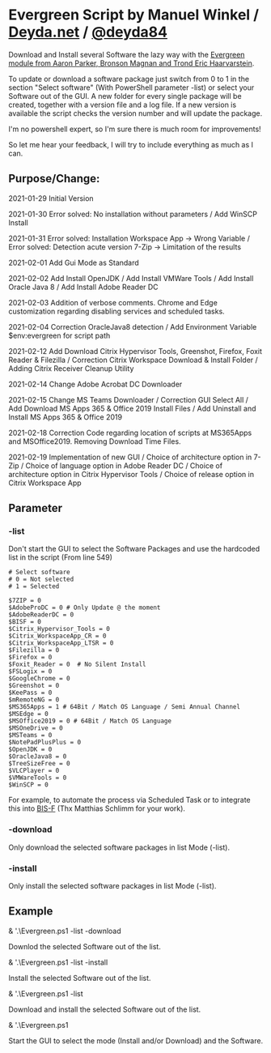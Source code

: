 # Evergreen Script by Manuel Winkel / [Deyda.net](https://www.deyda.net) / [@deyda84](https://twitter.com/Deyda84)
Download and Install several Software the lazy way with the [Evergreen module from Aaron Parker, Bronson Magnan and Trond Eric Haarvarstein](https://github.com/aaronparker/Evergreen). 

To update or download a software package just switch from 0 to 1 in the section "Select software" (With PowerShell parameter -list) or select your Software out of the GUI.
A new folder for every single package will be created, together with a version file and a log file. If a new version is available the script checks the version number and will update the package.

I'm no powershell expert, so I'm sure there is much room for improvements!

So let me hear your feedback, I will try to include everything as much as I can.

## Purpose/Change:
  2021-01-29        Initial Version
  
  2021-01-30        Error solved: No installation without parameters / Add WinSCP Install
  
  2021-01-31        Error solved: Installation Workspace App -> Wrong Variable / Error solved: Detection acute version 7-Zip -> Limitation of the results
  
  2021-02-01        Add Gui Mode as Standard
  
  2021-02-02        Add Install OpenJDK / Add Install VMWare Tools / Add Install Oracle Java 8 / Add Install Adobe Reader DC
  
  2021-02-03        Addition of verbose comments. Chrome and Edge customization regarding disabling services and scheduled tasks.
  
  2021-02-04        Correction OracleJava8 detection / Add Environment Variable $env:evergreen for script path
  
  2021-02-12        Add Download Citrix Hypervisor Tools, Greenshot, Firefox, Foxit Reader & Filezilla / Correction Citrix Workspace Download & Install Folder / Adding Citrix Receiver Cleanup Utility
  
  2021-02-14        Change Adobe Acrobat DC Downloader
  
  2021-02-15        Change MS Teams Downloader / Correction GUI Select All / Add Download MS Apps 365 & Office 2019 Install Files / Add Uninstall and Install MS Apps 365 & Office 2019
  
  2021-02-18        Correction Code regarding location of scripts at MS365Apps and MSOffice2019. Removing Download Time Files.
  
  2021-02-19        Implementation of new GUI / Choice of architecture option in 7-Zip / Choice of language option in Adobe Reader DC / Choice of architecture option in Citrix Hypervisor Tools / Choice of release option in Citrix Workspace App
  

## Parameter

### -list

Don't start the GUI to select the Software Packages and use the hardcoded list in the script (From line 549)

    # Select software
    # 0 = Not selected
    # 1 = Selected
    
    $7ZIP = 0
    $AdobeProDC = 0 # Only Update @ the moment
    $AdobeReaderDC = 0
    $BISF = 0
    $Citrix_Hypervisor_Tools = 0
    $Citrix_WorkspaceApp_CR = 0
    $Citrix_WorkspaceApp_LTSR = 0
    $Filezilla = 0
    $Firefox = 0
    $Foxit_Reader = 0  # No Silent Install
    $FSLogix = 0
    $GoogleChrome = 0
    $Greenshot = 0
    $KeePass = 0
    $mRemoteNG = 0
    $MS365Apps = 1 # 64Bit / Match OS Language / Semi Annual Channel
    $MSEdge = 0
    $MSOffice2019 = 0 # 64Bit / Match OS Language
    $MSOneDrive = 0
    $MSTeams = 0
    $NotePadPlusPlus = 0
    $OpenJDK = 0
    $OracleJava8 = 0
    $TreeSizeFree = 0
    $VLCPlayer = 0
    $VMWareTools = 0
    $WinSCP = 0

For example, to automate the process via Scheduled Task or to integrate this into [BIS-F](https://eucweb.com/download-bis-f) (Thx Matthias Schlimm for your work).

### -download

Only download the selected software packages in list Mode (-list).

### -install

Only install the selected software packages in list Mode (-list).


## Example

& '.\Evergreen.ps1 -list -download

Downlod the selected Software out of the list.


& '.\Evergreen.ps1 -list -install

Install the selected Software out of the list.


& '.\Evergreen.ps1 -list

Download and install the selected Software out of the list.


& '.\Evergreen.ps1

Start the GUI to select the mode (Install and/or Download) and the Software.
